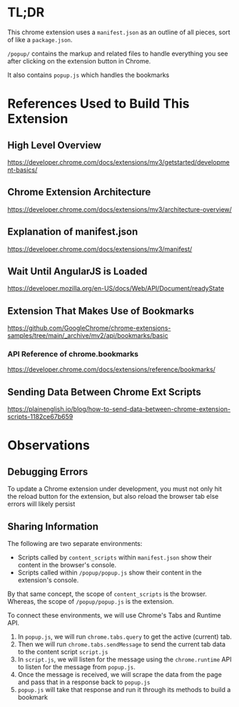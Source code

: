 # TL;DR

This chrome extension uses a `manifest.json` as an outline of all pieces, sort of like a `package.json`.

`/popup/` contains the markup and related files to handle everything you see after clicking on the extension button in Chrome.

It also contains `popup.js` which handles the bookmarks

# References Used to Build This Extension

## High Level Overview

https://developer.chrome.com/docs/extensions/mv3/getstarted/development-basics/

## Chrome Extension Architecture

https://developer.chrome.com/docs/extensions/mv3/architecture-overview/

## Explanation of manifest.json

https://developer.chrome.com/docs/extensions/mv3/manifest/

## Wait Until AngularJS is Loaded

https://developer.mozilla.org/en-US/docs/Web/API/Document/readyState

## Extension That Makes Use of Bookmarks

https://github.com/GoogleChrome/chrome-extensions-samples/tree/main/_archive/mv2/api/bookmarks/basic

### API Reference of chrome.bookmarks

https://developer.chrome.com/docs/extensions/reference/bookmarks/

## Sending Data Between Chrome Ext Scripts

https://plainenglish.io/blog/how-to-send-data-between-chrome-extension-scripts-1182ce67b659

# Observations

## Debugging Errors

To update a Chrome extension under development, you must not only hit the reload button for the extension, but also reload the browser tab else errors will likely persist

## Sharing Information

The following are two separate environments:

-   Scripts called by `content_scripts` within `manifest.json` show their content in the browser's console.
-   Scripts called within `/popup/popup.js` show their content in the extension's console.

By that same concept, the scope of `content_scripts` is the browser.
Whereas, the scope of `/popup/popup.js` is the extension.

To connect these environments, we will use Chrome's Tabs and Runtime API.

1. In `popup.js`, we will run `chrome.tabs.query` to get the active (current) tab.
2. Then we will run `chrome.tabs.sendMessage` to send the current tab data to the content script `script.js`
3. In `script.js`, we will listen for the message using the `chrome.runtime` API to listen for the message from `popup.js`.
4. Once the message is received, we will scrape the data from the page and pass that in a response back to `popup.js`
5. `popup.js` will take that response and run it through its methods to build a bookmark

